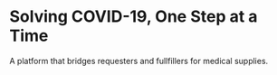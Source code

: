 # Solving COVID-19, One Step at a Time

A platform that bridges requesters and fullfillers for medical supplies.